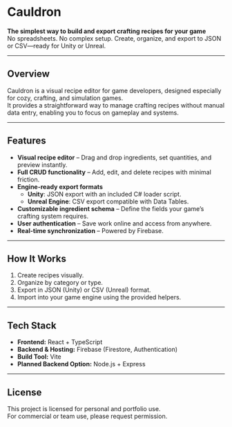 # Cauldron

**The simplest way to build and export crafting recipes for your game**  
No spreadsheets. No complex setup. Create, organize, and export to JSON or CSV—ready for Unity or Unreal.

---

## Overview

Cauldron is a visual recipe editor for game developers, designed especially for cozy, crafting, and simulation games.  
It provides a straightforward way to manage crafting recipes without manual data entry, enabling you to focus on gameplay and systems.

---

## Features

- **Visual recipe editor** – Drag and drop ingredients, set quantities, and preview instantly.
- **Full CRUD functionality** – Add, edit, and delete recipes with minimal friction.
- **Engine-ready export formats**  
  - **Unity**: JSON export with an included C# loader script.  
  - **Unreal Engine**: CSV export compatible with Data Tables.
- **Customizable ingredient schema** – Define the fields your game’s crafting system requires.
- **User authentication** – Save work online and access from anywhere.
- **Real-time synchronization** – Powered by Firebase.

---

## How It Works

1. Create recipes visually.
2. Organize by category or type.
3. Export in JSON (Unity) or CSV (Unreal) format.
4. Import into your game engine using the provided helpers.

---

## Tech Stack

- **Frontend:** React + TypeScript  
- **Backend & Hosting:** Firebase (Firestore, Authentication)  
- **Build Tool:** Vite  
- **Planned Backend Option:** Node.js + Express

---

## License

This project is licensed for personal and portfolio use.  
For commercial or team use, please request permission.